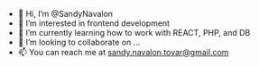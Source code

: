 - 👋 Hi, I’m @SandyNavalon
- 👀 I’m interested in frontend development
- 🌱 I’m currently learning how to work with REACT, PHP, and DB
- 💞️ I’m looking to collaborate on ...
- 📫 You can reach me at sandy.navalon.tovar@gmail.com

<!---
SandyNavalon/SandyNavalon is a ✨ special ✨ repository because its `README.md` (this file) appears on your GitHub profile.
You can click the Preview link to take a look at your changes.
--->
